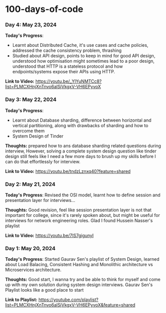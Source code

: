 # 100-days-of-code

### Day 4: May 23, 2024

**Today's Progress**: 
- Learnt about Distributed Cache, it's use cases and cache policies, addressed the cache consistency problem, thrashing
- Studied about API design, points to keep in mind for good API design, understood how optimisation might sometimes lead to a poor design, understood that HTTP is a stateless protocol and how endpoints/systems expose their APIs using HTTP.

**Link to Video:** https://youtu.be/_YlYuNMTCc8?list=PLMCXHnjXnTnvo6alSjVkgxV-VH6EPyvoX

### Day 3: May 22, 2024

**Today's Progress**: 
- Learnt about Database sharding, difference between horizontal and vertical partitioning, along with drawbacks of sharding and how to overcome them
- System Design of Tinder

**Thoughts:** prepared how to ans database sharding related questions during interview, However, solving a complete system design question like tinder design still feels like I need a few more days to brush up my skills before I can do that effortlessly for interview.

**Link to Video:** https://youtu.be/tndzLznxq40?feature=shared

### Day 2: May 21, 2024

**Today's Progress**: Revised the OSI model, learnt how to define session and presentation layer for interviews...

**Thoughts:** Good revision, feel like session presentation layer is not that important for college, since it's rarely spoken about, but might be useful for interviews for network engineering roles. Glad I found Hussein Nasser's playlist

**Link to Video:** https://youtu.be/7IS7gigunyI

### Day 1: May 20, 2024

**Today's Progress**: Started Gaurav Sen's playlist of System Design, learned about Load Balacing, Consistent Hashing and Monolithic architecture vs Microservices architecture.

**Thoughts:** Good start, I wanna try and be able to think for myself and come up with my own solution during system design interviews. Gaurav Sen's Playlist looks like a good place to start

**Link to Playlist:** https://youtube.com/playlist?list=PLMCXHnjXnTnvo6alSjVkgxV-VH6EPyvoX&feature=shared